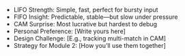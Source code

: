 - LIFO Strength: Simple, fast, perfect for bursty input
- FIFO Insight: Predictable, stable—but slow under pressure
- CAM Surprise: Most lucrative but hardest to debug
- Personal Preference: [Write yours here]
- Design Challenge: [E.g., tracking multi-match in CAM]
- Strategy for Module 2: [How you’ll use them together]
